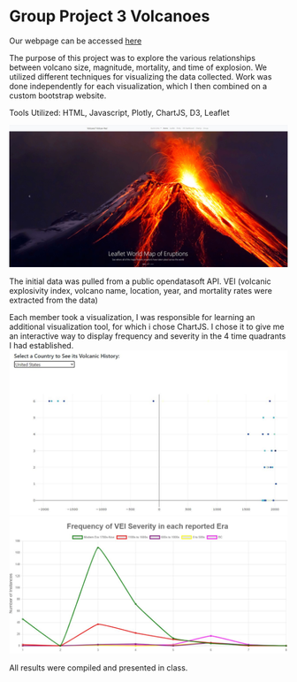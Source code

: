 # **Group Project 3 Volcanoes**
Our webpage can be accessed [here](https://jaryan77.github.io/volcano_pt3/index.html)


The purpose of this project was to explore the various relationships between volcano size, magnitude, mortality, and time of explosion. We utilized different techniques for visualizing the data collected. Work was done independently for each visualization, which I then combined on a custom bootstrap website. 

Tools Utilized: HTML, Javascript, Plotly, ChartJS, D3, Leaflet

![Website Snapshot](https://github.com/ander1908/Project_3_Volcanoes/blob/main/images/website%20sample.JPG)

The initial data was pulled from a public opendatasoft API. VEI (volcanic explosivity index, volcano name, location, year, and mortality rates were extracted from the data)

Each member took a visualization, I was responsible for learning an additional visualization tool, for which i chose ChartJS. I chose it to give me an interactive way to display frequency and severity in the 4 time quadrants I had established. 
![Plotly](https://github.com/ander1908/Project_3_Volcanoes/blob/main/images/Plotly_capture.JPG)
![ChartJS](https://github.com/ander1908/Project_3_Volcanoes/blob/main/images/Chartjs.JPG)

All results were compiled and presented in class.
